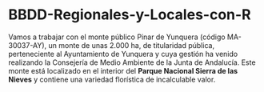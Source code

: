 # BBDD-Regionales-y-Locales-con-R

Vamos a trabajar con el monte público Pinar de Yunquera (código MA-30037-AY), un monte de unas 2.000 ha, de titularidad pública, perteneciente al Ayuntamiento de Yunquera y cuya gestión ha venido realizando la Consejería de Medio Ambiente de la Junta de Andalucía. Este monte está localizado en el interior del **Parque Nacional Sierra de las Nieves** y contiene una variedad florística de incalculable valor.
